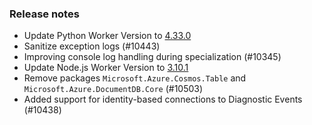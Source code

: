 ### Release notes

<!-- Please add your release notes in the following format:
- My change description (#PR)
-->
- Update Python Worker Version to [4.33.0](https://github.com/Azure/azure-functions-python-worker/releases/tag/4.33.0)
- Sanitize exception logs (#10443)
- Improving console log handling during specialization (#10345)
- Update Node.js Worker Version to [3.10.1](https://github.com/Azure/azure-functions-nodejs-worker/releases/tag/v3.10.1)
- Remove packages `Microsoft.Azure.Cosmos.Table` and `Microsoft.Azure.DocumentDB.Core` (#10503)
- Added support for identity-based connections to Diagnostic Events (#10438)